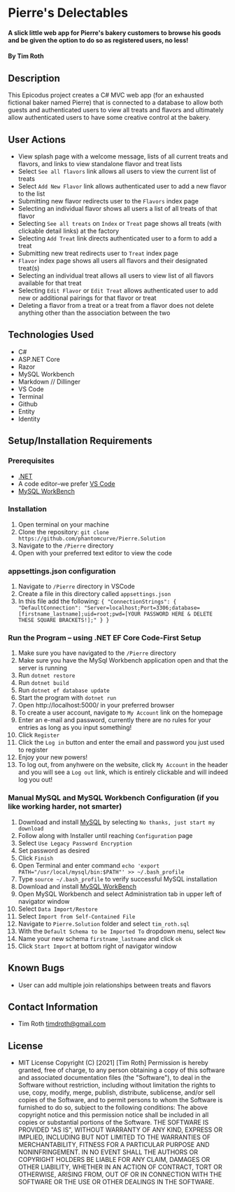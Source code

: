 # Pierre's Delectables

#### A slick little web app for Pierre's bakery customers to browse his goods and be given the option to do so as registered users, no less!

#### By Tim Roth

## Description

This Epicodus project creates a C# MVC web app (for an exhausted fictional baker named Pierre) that is connected to a database to allow both guests and authenticated users to view all treats and flavors and ultimately allow authenticated users to have some creative control at the bakery.

## User Actions

* View splash page with a welcome message, lists of all current treats and flavors, and links to view standalone flavor and treat lists
* Select `See all flavors` link allows all users to view the current list of treats
* Select `Add New Flavor` link allows authenticated user to add a new flavor to the list
* Submitting new flavor redirects user to the `Flavors` index page
* Selecting an individual flavor shows all users a list of all treats of that flavor
* Selecting `See all treats` on `Index` or `Treat` page shows all treats (with clickable detail links) at the factory
* Selecting `Add Treat` link directs authenticated user to a form to add a treat
* Submitting new treat redirects user to `Treat` index page
* `Flavor` index page shows all users all flavors and their designated treat(s)
* Selecting an individual treat allows all users to view list of all flavors available for that treat
* Selecting `Edit Flavor` or `Edit Treat` allows authenticated user to add new or additional pairings for that flavor or treat
* Deleting a flavor from a treat or a treat from a flavor does not delete anything other than the association between the two

## Technologies Used

* C#
* ASP.NET&#8203; Core
* Razor
* MySQL Workbench
* Markdown // Dillinger
* VS Code
* Terminal
* Github
* Entity
* Identity

## Setup/Installation Requirements

### Prerequisites

* [.NET](https://dotnet.microsoft.com/)
* A code editor–we prefer [VS Code](https://code.visualstudio.com/)
* [MySQL WorkBench](https://dev.mysql.com/downloads/workbench/)

### Installation

1. Open terminal on your machine
2. Clone the repository: `git clone https://github.com/phantomcurve/Pierre.Solution`
3. Navigate to the `/Pierre` directory
4. Open with your preferred text editor to view the code

### appsettings.json configuration

1. Navigate to `/Pierre` directory in VSCode
2. Create a file in this directory called `appsettings.json`
3. In this file add the following: 
``{
  "ConnectionStrings": {
      "DefaultConnection": "Server=localhost;Port=3306;database=[firstname_lastname];uid=root;pwd=[YOUR PASSWORD HERE & DELETE THESE SQUARE BRACKETS!];"
  }
}``

### Run the Program – using .NET EF Core Code-First Setup

1. Make sure you have navigated to the `/Pierre` directory
2. Make sure you have the MySql Workbench application open and that the server is running
3. Run `dotnet restore`
4. Run `dotnet build`
5. Run `dotnet ef database update`
6. Start the program with `dotnet run`
7. Open http://localhost:5000/ in your preferred browser
8. To create a user account, navigate to `My Account` link on the homepage
9. Enter an e-mail and password, currently there are no rules for your entries as long as you input something!
10. Click `Register`
11. Click the `Log in` button and enter the email and password you just used to register
12. Enjoy your new powers!
13. To log out, from anyhwere on the website, click `My Account` in the header and you will see a `Log out` link, which is entirely clickable and will indeed log you out!

### Manual MySQL and MySQL Workbench Configuration (if you like working harder, not smarter)
1. Download and install [MySQL](https://dev.mysql.com/downloads/file/?id=484914) by selecting `No thanks, just start my download`
2. Follow along with Installer until reaching `Configuration` page
3. Select `Use Legacy Password Encryption`
4. Set password as desired 
5. Click `Finish`
6. Open Terminal and enter command `echo 'export PATH="/usr/local/mysql/bin:$PATH"' >> ~/.bash_profile`
7. Type `source ~/.bash_profile` to verify successful MySQL installation
8. Download and install [MySQL WorkBench](https://dev.mysql.com/downloads/workbench/)
6. Open MySQL Workbench and select Administration tab in upper left of navigator window
7. Select `Data Import/Restore` 
8. Select `Import from Self-Contained File`
9. Navigate to `Pierre.Solution` folder and select `tim_roth.sql`
10. With the `Default Schema to be Imported To` dropdown menu, select `New`
11. Name your new schema `firstname_lastname` and click `ok`
12. Click `Start Import` at bottom right of navigator window

## Known Bugs

* User can add multiple join relationships between treats and flavors

## Contact Information

* Tim Roth [timdroth@gmail.com](mailto:timdroth@gmail.com)

## License

* MIT License 
Copyright (C) [2021] [Tim Roth]
Permission is hereby granted, free of charge, to any person obtaining
a copy of this software and associated documentation files (the
"Software"), to deal in the Software without restriction, including
without limitation the rights to use, copy, modify, merge, publish,
distribute, sublicense, and/or sell copies of the Software, and to
permit persons to whom the Software is furnished to do so, subject to
the following conditions:
The above copyright notice and this permission notice shall be
included in all copies or substantial portions of the Software.
THE SOFTWARE IS PROVIDED "AS IS", WITHOUT WARRANTY OF ANY KIND,
EXPRESS OR IMPLIED, INCLUDING BUT NOT LIMITED TO THE WARRANTIES OF
MERCHANTABILITY, FITNESS FOR A PARTICULAR PURPOSE AND
NONINFRINGEMENT. IN NO EVENT SHALL THE AUTHORS OR COPYRIGHT HOLDERS BE
LIABLE FOR ANY CLAIM, DAMAGES OR OTHER LIABILITY, WHETHER IN AN ACTION
OF CONTRACT, TORT OR OTHERWISE, ARISING FROM, OUT OF OR IN CONNECTION
WITH THE SOFTWARE OR THE USE OR OTHER DEALINGS IN THE SOFTWARE.